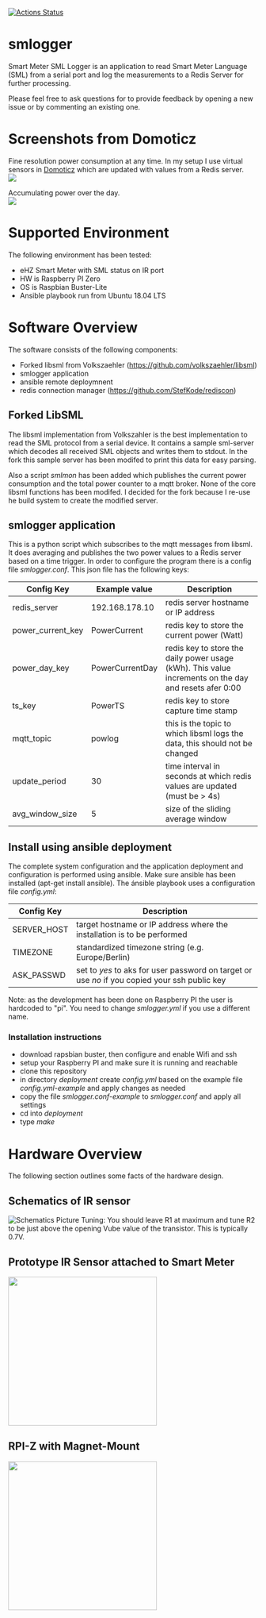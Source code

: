 [![Actions Status](https://github.com/stefkode/smlogger/workflows/CI/badge.svg?branch=feature_kwh)](https://github.com/stefkode/smlogger/actions)

# smlogger
Smart Meter SML Logger is an application to read Smart Meter Language (SML) from a serial port and log the measurements to a Redis Server for further processing.

Please feel free to ask questions for to provide feedback by opening a new issue or by commenting an existing one.

# Screenshots from Domoticz
Fine resolution power consumption at any time. In my setup I use virtual sensors in [Domoticz](https://www.domoticz.com/) which are updated with values from a Redis server.<br>
<img src="images/pcur.png?raw=true">

Accumulating power over the day.<br>
<img src="images/ptot.png?raw=true">

# Supported Environment
The following environment has been tested:
- eHZ Smart Meter with SML status on IR port
- HW is Raspberry PI Zero
- OS is Raspbian Buster-Lite
- Ansible playbook run from Ubuntu 18.04 LTS

# Software Overview
The software consists of the following components:
- Forked libsml from Volkszaehler (https://github.com/volkszaehler/libsml)
- smlogger application
- ansible remote deploymnent
- redis connection manager (https://github.com/StefKode/rediscon)

## Forked LibSML
The libsml implementation from Volkszahler is the best implementation to read the SML protocol from a serial device. It contains a sample sml-server which decodes all received SML objects and writes them to stdout. In the fork this sample server has been modifed to print this data for easy parsing.

Also a script *smlmon* has been added which publishes the current power consumption and the total power counter to a mqtt broker. None of the core libsml functions has been modifed. I decided for the fork because I re-use he build system to create the modified server.

## smlogger application
This is a python script which subscribes to the mqtt messages from libsml. It does averaging and publishes the two power values to a Redis server based on a time trigger. In order to configure the program there is a config file *smlogger.conf*. This json file has the following keys:

| Config Key    | Example value | Description |
| ------------- | ------------- | ----- |
| redis_server  | 192.168.178.10   | redis server hostname or IP address |
| power_current_key | PowerCurrent | redis key to store the current power (Watt) |
| power_day_key | PowerCurrentDay  | redis key to store the daily power usage (kWh). This value increments on the day and resets afer 0:00 |
| ts_key | PowerTS | redis key to store capture time stamp |
| mqtt_topic | powlog | this is the topic to which libsml logs the data, this should not be changed |
| update_period | 30 | time interval in seconds at which redis values are updated (must be > 4s) |
| avg_window_size | 5 | size of the sliding average window |

## Install using ansible deployment
The complete system configuration and the application deployment and configuration is performed using ansible. Make sure ansible has been installed (apt-get install ansible). The ánsible playbook uses a configuration file *config.yml*:

| Config Key    | Description |
| ------------- | ----- |
| SERVER_HOST   | target hostname or IP address where the installation is to be performed |
| TIMEZONE | standardized timezone string (e.g. Europe/Berlin) |
| ASK_PASSWD | set to *yes* to aks for user password on target or use *no* if you copied your ssh public key |

Note: as the development has been done on Raspberry PI the user is hardcoded to "pi". You need to change *smlogger.yml* if you use a different name.

### Installation instructions
- download rapsbian buster, then configure and enable Wifi and ssh
- setup your Raspberry PI and make sure it is running and reachable
- clone this repository
- in directory *deployment* create *config.yml* based on the example file *config.yml-example* and apply changes as needed
- copy the file *smlogger.conf-example* to *smlogger.conf* and apply all settings
- cd into *deployment*
- type *make*

# Hardware Overview
The following section outlines some facts of the hardware design.
## Schematics of IR sensor
![Schematics Picture](schmatics/schematics.png?raw=true "IR Sensor Schematics")
Tuning: You should leave R1 at maximum and tune R2 to be just above the opening Vube value of the transistor. This is typically 0.7V.

## Prototype IR Sensor attached to Smart Meter
<img src="images/sch.jpg?raw=true" width="300">

## RPI-Z with Magnet-Mount
<img src="images/rpi.jpg?raw=true" width="300">

